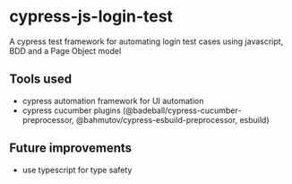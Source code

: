 # cypress-js-login-test
A cypress test framework for automating login test cases using javascript, BDD and a Page Object model


## Tools used
- cypress automation framework for UI automation
- cypress cucumber plugins (@badeball/cypress-cucumber-preprocessor, @bahmutov/cypress-esbuild-preprocessor, esbuild)


## Future improvements

- use typescript for type safety